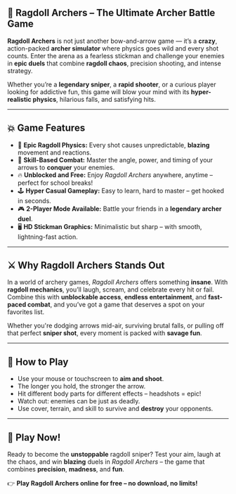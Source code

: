 ## 🏹 Ragdoll Archers – The Ultimate Archer Battle Game

**Ragdoll Archers** is not just another bow-and-arrow game — it’s a **crazy**, action-packed **archer simulator** where physics goes wild and every shot counts. Enter the arena as a fearless stickman and challenge your enemies in **epic duels** that combine **ragdoll chaos**, precision shooting, and intense strategy.

Whether you’re a **legendary sniper**, a **rapid shooter**, or a curious player looking for addictive fun, this game will blow your mind with its **hyper-realistic physics**, hilarious falls, and satisfying hits.

---

## 💥 Game Features

* 🎯 **Epic Ragdoll Physics:** Every shot causes unpredictable, **blazing** movement and reactions.
* 🧠 **Skill-Based Combat:** Master the angle, power, and timing of your arrows to **conquer** your enemies.
* 🔥 **Unblocked and Free:** Enjoy *Ragdoll Archers* anywhere, anytime – perfect for school breaks!
* 🕹️ **Hyper Casual Gameplay:** Easy to learn, hard to master – get hooked in seconds.
* 🎮 **2-Player Mode Available:** Battle your friends in a **legendary archer duel**.
* 🖥️ **HD Stickman Graphics:** Minimalistic but sharp – with smooth, lightning-fast action.

---

## ⚔️ Why Ragdoll Archers Stands Out

In a world of archery games, *Ragdoll Archers* offers something **insane**. With **ragdoll mechanics**, you’ll laugh, scream, and celebrate every hit or fail. Combine this with **unblockable access**, **endless entertainment**, and **fast-paced combat**, and you’ve got a game that deserves a spot on your favorites list.

Whether you're dodging arrows mid-air, surviving brutal falls, or pulling off that perfect **sniper shot**, every moment is packed with **savage fun**.

---

## 🎯 How to Play

* Use your mouse or touchscreen to **aim and shoot**.
* The longer you hold, the stronger the arrow.
* Hit different body parts for different effects – headshots = epic!
* Watch out: enemies can be just as deadly.
* Use cover, terrain, and skill to survive and **destroy** your opponents.

---

## 🚀 Play Now!

Ready to become the **unstoppable** ragdoll sniper? Test your aim, laugh at the chaos, and win **blazing** duels in *Ragdoll Archers* – the game that combines **precision**, **madness**, and **fun**.

👉 **Play Ragdoll Archers online for free – no download, no limits!**
